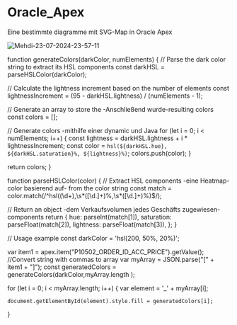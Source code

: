 # Oracle_Apex
Eine bestimmte diagramme mit SVG-Map in Oracle Apex


![Mehdi-23-07-2024-23-57-11](https://github.com/user-attachments/assets/88c5e1b7-59a7-4207-ab2e-0bcaa3a328b1)

function generateColors(darkColor, numElements) {
  // Parse the dark color string to extract its HSL components
  const darkHSL = parseHSLColor(darkColor);

  // Calculate the lightness increment based on the number of elements
  const lightnessIncrement = (95 - darkHSL.lightness) / (numElements - 1);

  // Generate an array to store the -Anschließend wurde-resulting colors
  const colors = [];

  // Generate colors -mithilfe einer dynamic und Java
  for (let i = 0; i < numElements; i++) {
    const lightness = darkHSL.lightness + i * lightnessIncrement;
    const color = `hsl(${darkHSL.hue}, ${darkHSL.saturation}%, ${lightness}%)`;
    colors.push(color);
  }

  return colors;
}

function parseHSLColor(color) {
  // Extract HSL components -eine Heatmap-color basierend auf- from the color string
  const match = color.match(/^hsl\((\d+),\s*([\d.]+)%,\s*([\d.]+)%\)$/);
  
  // Return an object -dem Verkaufsvolumen jedes Geschäfts zugewiesen- components
  return {
    hue: parseInt(match[1]),
    saturation: parseFloat(match[2]),
    lightness: parseFloat(match[3]),
  };
}

// Usage example
const darkColor = 'hsl(200, 50%, 20%)';


var item1 = apex.item("P10502_ORDER_ID_ACC_PRICE").getValue();
//Convert string with commas to array
var myArray = JSON.parse("[" + item1 + "]");
const generatedColors = generateColors(darkColor,myArray.length );

for (let i = 0; i < myArray.length; i++) {
    var element = '_' + myArray[i];
    
    document.getElementById(element).style.fill = generatedColors[i];
   
}


